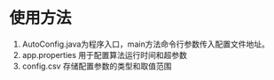 # 使用方法
1. AutoConfig.java为程序入口，main方法命令行参数传入配置文件地址。
2. app.properties 用于配置算法运行时间和超参数
3. config.csv 存储配置参数的类型和取值范围
